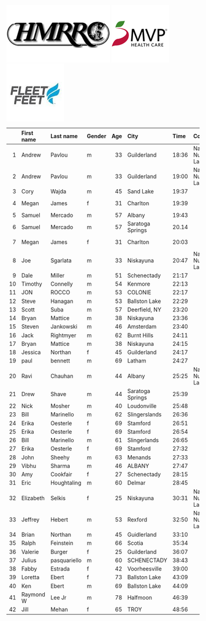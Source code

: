 ![image](hmrrc_65h.jpg) ![image](MVP-1.jpg)  ![image](FF_Logo_Stacked_7-150x118.jpg)  

|    | First name   | Last name    | Gender   |   Age | City             | Time   | Company                  | Team          |   age_grade |
|---:|:-------------|:-------------|:---------|------:|:-----------------|:-------|:-------------------------|:--------------|------------:|
|  1 | Andrew       | Pavlou       | m        |    33 | Guilderland      | 18:36  | Naval Nuclear Laboratory |               |       69.53 |
|  2 | Andrew       | Pavlou       | m        |    33 | Guilderland      | 19:00  | Naval Nuclear Laboratory |               |       68.06 |
|  3 | Cory         | Wajda        | m        |    45 | Sand Lake        | 19:37  |                          |               |       71.62 |
|  4 | Megan        | James        | f        |    31 | Charlton         | 19:39  |                          | Willow Street |       74.99 |
|  5 | Samuel       | Mercado      | m        |    57 | Albany           | 19:43  |                          |               |       78.47 |
|  6 | Samuel       | Mercado      | m        |    57 | Saratoga Springs | 20.14  |                          |               |       77.35 |
|  7 | Megan        | James        | f        |    31 | Charlton         | 20:03  |                          | Willow Street |       73.5  |
|  8 | Joe          | Sgarlata     | m        |    33 | Niskayuna        | 20:47  | Naval Nuclear Laboratory |               |       62.22 |
|  9 | Dale         | Miller       | m        |    51 | Schenectady      | 21:17  |                          |               |       69.19 |
| 10 | Timothy      | Connelly     | m        |    54 | Kenmore          | 22:13  |                          |               |       67.92 |
| 11 | JON          | ROCCO        | m        |    53 | COLONIE          | 22:17  |                          |               |       67.16 |
| 12 | Steve        | Hanagan      | m        |    53 | Ballston Lake    | 22:29  |                          |               |       66.56 |
| 13 | Scott        | Suba         | m        |    57 | Deerfield, NY    | 23:20  |                          |               |       66.3  |
| 14 | Bryan        | Mattice      | m        |    38 | Niskayuna        | 23:36  |                          |               |       56.5  |
| 15 | Steven       | Jankowski    | m        |    46 | Amsterdam        | 23:40  |                          |               |       59.82 |
| 16 | Jack         | Rightmyer    | m        |    62 | Burnt Hills      | 24:11  |                          |               |       66.79 |
| 17 | Bryan        | Mattice      | m        |    38 | Niskayuna        | 24:15  |                          |               |       54.99 |
| 18 | Jessica      | Northan      | f        |    45 | Guilderland      | 24:17  |                          |               |       64.56 |
| 19 | paul         | bennett      | m        |    69 | Latham           | 24:27  |                          |               |       70.51 |
| 20 | Ravi         | Chauhan      | m        |    44 | Albany           | 25:25  | Naval Nuclear Laboratory |               |       54.86 |
| 21 | Drew         | Shave        | m        |    44 | Saratoga Springs | 25:39  |                          |               |       54.36 |
| 22 | Nick         | Mosher       | m        |    40 | Loudonville      | 25:48  |                          |               |       52.45 |
| 23 | Bill         | Marinello    | m        |    62 | Slingerslands    | 26:36  |                          |               |       60.72 |
| 24 | Erika        | Oesterle     | f        |    69 | Stamford         | 26:51  |                          |               |       77.37 |
| 25 | Erika        | Oesterle     | f        |    69 | Stamford         | 26:54  |                          |               |       77.23 |
| 26 | Bill         | Marinello    | m        |    61 | Slingerlands     | 26:65  |                          |               |       59.11 |
| 27 | Erika        | Oesterle     | f        |    69 | Stamford         | 27:32  |                          |               |       75.45 |
| 28 | John         | Sheehy       | m        |    63 | Menands          | 27:33  |                          |               |       59.15 |
| 29 | Vibhu        | Sharma       | m        |    46 | ALBANY           | 27:47  |                          |               |       50.96 |
| 30 | Amy          | Cookfair     | f        |    27 | Schenectady      | 28:15  |                          |               |       52.15 |
| 31 | Eric         | Houghtaling  | m        |    60 | Delmar           | 28:45  |                          |               |       55.21 |
| 32 | Elizabeth    | Selkis       | f        |    25 | Niskayuna        | 30:31  | Naval Nuclear Laboratory |               |       48.28 |
| 33 | Jeffrey      | Hebert       | m        |    53 | Rexford          | 32:50  | Naval Nuclear Laboratory |               |       45.58 |
| 34 | Brian        | Northan      | m        |    45 | Guidlerland      | 33:10  |                          |               |       42.36 |
| 35 | Ralph        | Feinstein    | m        |    66 | Scotia           | 35:34  |                          |               |       47.07 |
| 36 | Valerie      | Burger       | f        |    25 | Guilderland      | 36:07  |                          |               |       40.79 |
| 37 | Julius       | pasquariello | m        |    60 | SCHENECTADY      | 38:43  |                          |               |       41    |
| 38 | Fabby        | Estrada      | f        |    42 | Voorheesville    | 39:00  |                          |               |       39.29 |
| 39 | Loretta      | Ebert        | f        |    73 | Ballston Lake    | 43:09  |                          |               |       50.94 |
| 40 | Ken          | Ebert        | m        |    69 | Ballston Lake    | 44:09  |                          |               |       39.05 |
| 41 | Raymond W    | Lee Jr       | m        |    78 | Halfmoon         | 46:39  |                          |               |       42.53 |
| 42 | Jill         | Mehan        | f        |    65 | TROY             | 48:56  |                          |               |       40.25 |